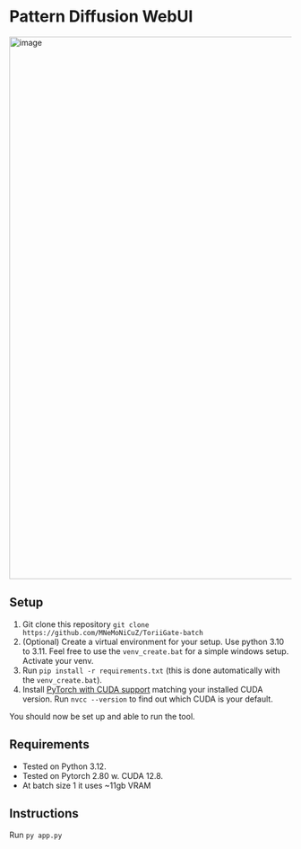 # Pattern Diffusion WebUI

<img width="1988" height="966" alt="image" src="https://github.com/user-attachments/assets/a02a0a26-2ef0-4132-bbda-be7524192933" />

## Setup
1. Git clone this repository `git clone https://github.com/MNeMoNiCuZ/ToriiGate-batch`
2. (Optional) Create a virtual environment for your setup. Use python 3.10 to 3.11. Feel free to use the `venv_create.bat` for a simple windows setup. Activate your venv.
3. Run `pip install -r requirements.txt` (this is done automatically with the `venv_create.bat`).
4. Install [PyTorch with CUDA support](https://pytorch.org/) matching your installed CUDA version. Run `nvcc --version` to find out which CUDA is your default.

You should now be set up and able to run the tool.

## Requirements
- Tested on Python 3.12.
- Tested on Pytorch 2.80 w. CUDA 12.8.
- At batch size 1 it uses ~11gb VRAM

## Instructions
Run `py app.py`

